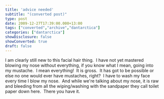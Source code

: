 ```yaml
---
title: 'advice needed'
subtitle: "(converted post)"
type: post
date: 2009-12-27T17:39:00.000+13:00
tags: ["converted","archive","dantarctica"]
categories: ["dantarctica"]
showDisclosure: false
showConverted: true
draft: false
---
```


I am clearly still new to this facial hair thing.  I have not yet mastered blowing my nose without everything, if you know what I mean, going into my mustache.  I mean everything!  It is gross.  It has got to be possible or else no one would ever have mustaches, right?  I have to wash my face every time I blow my nose.  And while we're talking about my nose, it is raw and bleeding from all the wiping/washing with the sandpaper they call toilet paper down here.  There you have it.